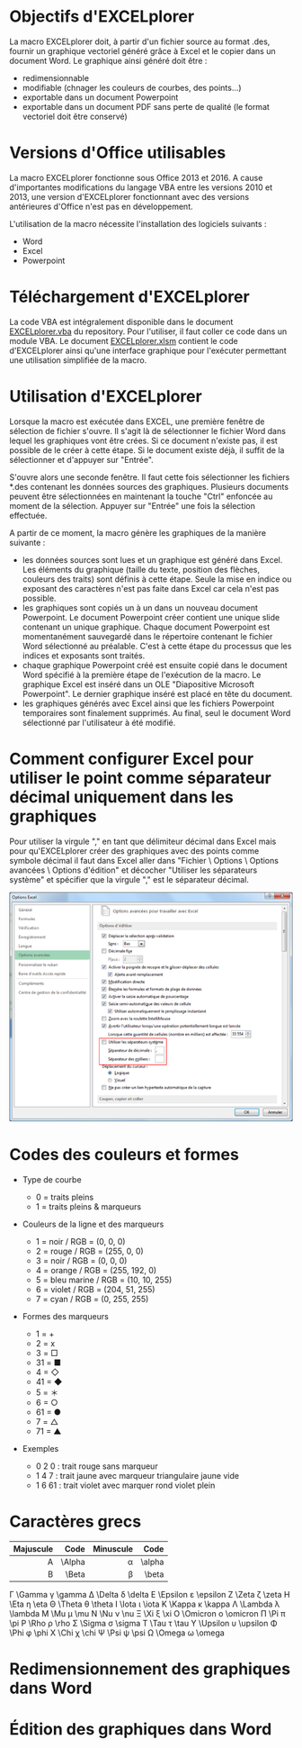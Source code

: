 # Objectifs d'EXCELplorer

La macro EXCELplorer doit, à partir d'un fichier source au format .des, fournir un graphique vectoriel généré grâce à Excel et le copier dans un document Word. Le graphique ainsi généré doit être : 
* redimensionnable
* modifiable (chnager les couleurs de courbes, des points...)
* exportable dans un document Powerpoint
* exportable dans un document PDF sans perte de qualité (le format vectoriel doit être conservé)

# Versions d'Office utilisables

La macro EXCELplorer fonctionne sous Office 2013 et 2016. A cause d'importantes modifications du langage VBA entre les versions 2010 et 2013, une version d'EXCELplorer fonctionnant avec des versions antérieures d'Office n'est pas en développement.

L'utilisation de la macro nécessite l'installation des logiciels suivants : 
* Word
* Excel
* Powerpoint

# Téléchargement d'EXCELplorer

La code VBA est intégralement disponible dans le document [EXCELplorer.vba](https://github.com/Yolegu/EXCELplorer/blob/master/EXCELplorer.vba) du repository. Pour l'utiliser, il faut coller ce code dans un module VBA. Le document [EXCELplorer.xlsm](https://github.com/Yolegu/EXCELplorer/blob/master/EXCELplorer_v0.2.1.xlsm) contient le code d'EXCELplorer ainsi qu'une interface graphique pour l'exécuter permettant une utilisation simplifiée de la macro.

# Utilisation d'EXCELplorer

Lorsque la macro est exécutée dans EXCEL, une première fenêtre de sélection de fichier s'ouvre. Il s'agit là de sélectionner le fichier Word dans lequel les graphiques vont être crées. Si ce document n'existe pas, il est possible de le créer à cette étape. Si le document existe déjà, il suffit de la sélectionner et d'appuyer sur "Entrée".

S'ouvre alors une seconde fenêtre. Il faut cette fois sélectionner les fichiers *.des contenant les données sources des graphiques. Plusieurs documents peuvent être sélectionnées en maintenant la touche "Ctrl" enfoncée au moment de la sélection. Appuyer sur "Entrée" une fois la sélection effectuée.

A partir de ce moment, la macro génère les graphiques de la manière suivante : 
* les données sources sont lues et un graphique est généré dans Excel. Les éléments du graphique (taille du texte, position des flèches, couleurs des traits) sont définis à cette étape. Seule la mise en indice ou exposant des caractères n'est pas faite dans Excel car cela n'est pas possible.
* les graphiques sont copiés un à un dans un nouveau document Powerpoint. Le document Powerpoint créer contient une unique slide contenant un unique graphique. Chaque document Powerpoint est momentanément sauvegardé dans le répertoire contenant le fichier Word sélectionné au préalable. C'est à cette étape du processus que les indices et exposants sont traités.
* chaque graphique Powerpoint créé est ensuite copié dans le document Word spécifié à la première étape de l'exécution de la macro. Le graphique Excel est inséré dans un OLE "Diapositive Microsoft Powerpoint". Le dernier graphique inséré est placé en tête du document.
* les graphiques générés avec Excel ainsi que les fichiers Powerpoint temporaires sont finalement supprimés. Au final, seul le document Word sélectionné par l'utilisateur à été modifié.

# Comment configurer Excel pour utiliser le point comme séparateur décimal uniquement dans les graphiques

Pour utiliser la virgule "," en tant que délimiteur décimal dans Excel mais pour qu'EXCELplorer créer des graphiques avec des points comme symbole décimal il faut dans Excel aller dans "Fichier \ Options \ Options avancées \ Options d'édition" et décocher "Utiliser les séparateurs système" et spécifier que la virgule "," est le séparateur décimal.

<p align="center">
 <img src="/img/decimal_format_excel.png?raw=true" alt="Sublime's custom image"/>
</p>

# Codes des couleurs et formes

* Type de courbe
  * 0 = traits pleins
  * 1 = traits pleins & marqueurs

* Couleurs de la ligne et des marqueurs
  * 1 = noir / RGB = (0, 0, 0)
  * 2 = rouge / RGB = (255, 0, 0)
  * 3 = noir / RGB = (0, 0, 0)
  * 4 = orange / RGB = (255, 192, 0)
  * 5 = bleu marine / RGB = (10, 10, 255)
  * 6 = violet / RGB = (204, 51, 255)
  * 7 = cyan / RGB = (0, 255, 255)
  
* Formes des marqueurs
  * 1 = +
  * 2 = x
  * 3 = □
  * 31 = ■
  * 4 = ◇
  * 41 = ◆
  * 5 = ＊
  * 6 = ○
  * 61 = ●
  * 7 = △
  * 71 = ▲
  
 * Exemples
   * 0 2 0 : trait rouge sans marqueur
   * 1 4 7 : trait jaune avec marqueur triangulaire jaune vide
   * 1 6 61 : trait violet avec marquer rond violet plein
   
# Caractères grecs

| Majuscule | Code | Minuscule | Code |
| -----------:| ------:| -----------:| -----------:|
| Α	| \Alpha	| α	| \alpha
| Β	| \Beta		| β	| \beta
Γ	\Gamma		γ	\gamma
Δ	\Delta		δ	\delta
Ε	\Epsilon		ε	\epsilon
Ζ	\Zeta		ζ	\zeta
Η	\Eta		η	\eta
Θ	\Theta		θ	\theta
Ι	\Iota		ι	\iota
Κ	\Kappa		κ	\kappa
Λ	\Lambda		λ	\lambda
Μ	\Mu		μ	\mu
Ν	\Nu		ν	\nu
Ξ	\Xi		ξ	\xi
Ο	\Omicron		ο	\omicron
Π	\Pi		π	\pi
Ρ	\Rho		ρ	\rho
Σ	\Sigma		σ	\sigma
Τ	\Tau		τ	\tau
Υ	\Upsilon		υ	\upsilon
Φ	\Phi		φ	\phi
Χ	\Chi		χ	\chi
Ψ	\Psi		ψ	\psi
Ω	\Omega		ω	\omega

# Redimensionnement des graphiques dans Word

# Édition des graphiques dans Word
